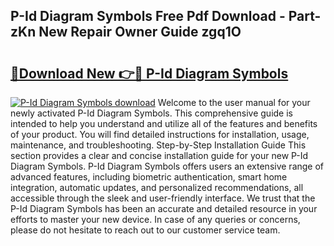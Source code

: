 ## P-Id Diagram Symbols Free Pdf Download - Part-zKn New Repair Owner Guide zgq1O

# <h2><a href="http://dfqu0bd.blite.top/?on=P-Id+Diagram+Symbols">🔗Download New 👉🔴 P-Id Diagram Symbols</a></h2>

[![P-Id Diagram Symbols download](https://i.imgur.com/lujVjoI.png)](http://dfqu0bd.blite.top/?on=P-Id+Diagram+Symbols)
Welcome to the user manual for your newly activated P-Id Diagram Symbols. This comprehensive guide is intended to help you understand and utilize all of the features and benefits of your product. You will find detailed instructions for installation, usage, maintenance, and troubleshooting. Step-by-Step Installation Guide This section provides a clear and concise installation guide for your new P-Id Diagram Symbols. P-Id Diagram Symbols offers users an extensive range of advanced features, including biometric authentication, smart home integration, automatic updates, and personalized recommendations, all accessible through the sleek and user-friendly interface. We trust that the P-Id Diagram Symbols has been an accurate and detailed resource in your efforts to master your new device. In case of any queries or concerns, please do not hesitate to reach out to our customer service team.
